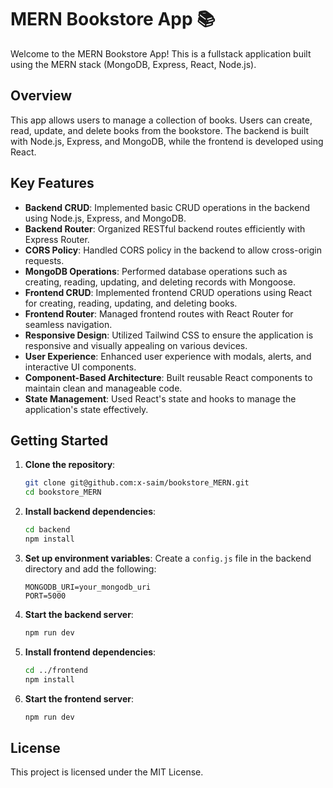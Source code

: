# MERN Bookstore App 📚

Welcome to the MERN Bookstore App! This is a fullstack application built using the MERN stack (MongoDB, Express, React, Node.js).

## Overview

This app allows users to manage a collection of books. Users can create, read, update, and delete books from the bookstore. The backend is built with Node.js, Express, and MongoDB, while the frontend is developed using React.

## Key Features

- **Backend CRUD**: Implemented basic CRUD operations in the backend using Node.js, Express, and MongoDB.
- **Backend Router**: Organized RESTful backend routes efficiently with Express Router.
- **CORS Policy**: Handled CORS policy in the backend to allow cross-origin requests.
- **MongoDB Operations**: Performed database operations such as creating, reading, updating, and deleting records with Mongoose.
- **Frontend CRUD**: Implemented frontend CRUD operations using React for creating, reading, updating, and deleting books.
- **Frontend Router**: Managed frontend routes with React Router for seamless navigation.
- **Responsive Design**: Utilized Tailwind CSS to ensure the application is responsive and visually appealing on various devices.
- **User Experience**: Enhanced user experience with modals, alerts, and interactive UI components.
- **Component-Based Architecture**: Built reusable React components to maintain clean and manageable code.
- **State Management**: Used React's state and hooks to manage the application's state effectively.

## Getting Started

1. **Clone the repository**:

   ```bash
   git clone git@github.com:x-saim/bookstore_MERN.git
   cd bookstore_MERN
   ```

2. **Install backend dependencies**:

   ```bash
   cd backend
   npm install
   ```

3. **Set up environment variables**: Create a `config.js` file in the backend directory and add the following:

   ```
   MONGODB_URI=your_mongodb_uri
   PORT=5000
   ```

4. **Start the backend server**:

   ```bash
   npm run dev
   ```

5. **Install frontend dependencies**:

   ```bash
   cd ../frontend
   npm install
   ```

6. **Start the frontend server**:
   ```bash
   npm run dev
   ```

## License

This project is licensed under the MIT License.

